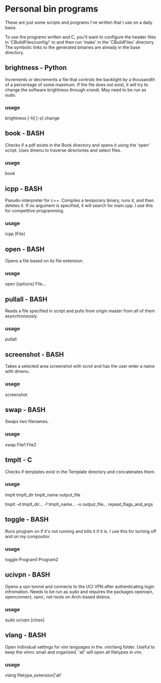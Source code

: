 # Personal bin programs

These are just some scripts and programs I've written that I use on a daily basis.

To use the programs written and C, you'll want to configure the header files
in 'CBuildFiles/config/' to and then run 'make' in the 'CBuildFiles' directory.
The symbolic links to the generated binaries are already in the base directory.

## brightness - Python

Increments or decrements a file that controls the backlight by a thousandth of a percentage of some maximum. If the file does not exist, it will try to change the software brightness through xrandr. May need to be run as sudo.

### usage

brightness [-h] [-s] change

## book - BASH

Checks if a pdf exists in the Book directory and opens it using the 'open'
script. Uses dmenu to traverse directories and select files.

### usage

book

## icpp - BASH

Pseudo-interpreter for c++. Compiles a temporary binary, runs it, and then deletes it. If no argument is specified, it will search for main.cpp. I use this for competitive programming.

### usage

icpp [File]

## open - BASH

Opens a file based on its file extension.

### usage

open [options] File...

## pullall - BASH

Reads a file specified in script and pulls from origin master from all of them
asynchronously.

### usage

pullall

## screenshot - BASH

Takes a selected area screenshot with scrot and has the user enter a name with
dmenu.

### usage

screenshot

## swap - BASH

Swaps two filenames.

### usage

swap File1 File2

## tmplt - C

Checks if templates exist in the Template directory and concatenates them.

### usage

tmplt tmplt\_dir tmplt\_name output\_file

tmplt -d tmplt\_dir... -f tmplt\_name... -o output\_file... repeat\_flags\_and\_args

## toggle - BASH

Runs program on if it's not running and kills it if it is. I use this for
turning off and on my compositor.

### usage

toggle Program1 Program2

## ucivpn - BASH

Opens a vpn tunnel and connects to the UCI VPN after authenticating login
infromation. Needs to be run as sudo and requires the packages openvpn,
openconnect, vpnc, net-tools on Arch-based distros.

### usage

sudo ucivpn [close]

## vlang - BASH

Open individual settings for vim languages in the .vim/lang folder. Useful
to keep the vimrc small and organized. 'all' will open all filetypes in vim.

### usage

vlang filetype\_extension|'all'
